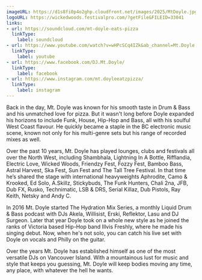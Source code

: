 ```yaml
---
imageURL: https://d1s8fi0p4o2ghp.cloudfront.net/images/2025/MtDoyle.jpg
logoURL: https://wickedwoods.festivalpro.com/?getFile&FILEID=33041
links:
- url: https://soundcloud.com/mt-doyle-eats-pizza
  linkType:
    label: soundcloud
- url: https://www.youtube.com/watch?v=wHPcSCq4IZk&ab_channel=Mt.Doyle
  linkType:
    label: youtube
- url: https://www.facebook.com/DJ.Mt.Doyle/
  linkType:
    label: facebook
- url: https://www.instagram.com/mt.doyleeatzpizza/
  linkType:
    label: instagram
---
```

Back in the day, Mt. Doyle was known for his smooth taste in Drum & Bass and his unmatched love for pizza. But it wasn't long before Doyle expanded his horizons to include Funk, House, Hip-Hop and Bass, all with his soulful West Coast flavour. He quickly became a staple in the BC electronic music scene, known not only for his multi-genre sets but his range of recorded mixes as well.

Over the past 10 years, Mt. Doyle has played lounges, clubs and festivals all over the North West, including Shambhala, Lightning In A Bottle, Rifflandia, Electric Love, Wicked Woods, Friendzy Fest, Fozzy Fest, Bamboo Bass, Astral Harvest, Ska Fest, Sun Fest and The Tall Tree Festival. In that time he’s shared the stage with international heavyweights Aphrodite, Camo & Krooked, Ed Solo, A.Skillz, Stickybuds, The Funk Hunters, Chali 2na, JFB, Dub FX, Rusko, Technimatic, LSB & DRS, Serial Killaz, Dub Pistols, Ray Keith, Netsky and Andy C.

In 2016 Mt. Doyle started The Hydration Mix Series, a monthly Liquid Drum & Bass podcast with DJs Akela, Willisist, Erski, Reflektor, Lasu and DJ Surgeon. Later that year Doyle took on a whole new style as he joined the ranks of Victoria based Hip-Hop band Illvis Freshly, where he made his singing debut. Now, when he's not solo, you can catch his live set with Doyle on vocals and Philly on the guitar.

Over the years Mt. Doyle has established himself as one of the most versatile DJs on Vancouver Island. With a mountainous lust for music and style that keeps you guessing, Mt. Doyle will keep bodies moving any time, any place, with whatever the hell he wants.